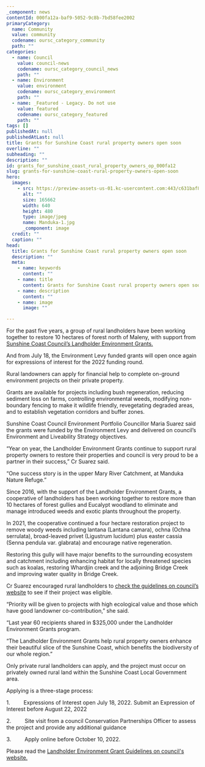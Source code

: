 ```yaml
---
_component: news
contentId: 000fa12a-baf9-5052-9c8b-7bd58fee2002
primaryCategory:
  name: Community
  value: community
  codename: oursc_category_community
  path: ""
categories:
  - name: Council
    value: council-news
    codename: oursc_category_council_news
    path: ""
  - name: Environment
    value: environment
    codename: oursc_category_environment
    path: ""
  - name: _Featured - Legacy. Do not use
    value: featured
    codename: oursc_category_featured
    path: ""
tags: []
publishedAt: null
publishedAtLast: null
title: Grants for Sunshine Coast rural property owners open soon
overline: ""
subheading: ""
description: ""
id: grants_for_sunshine_coast_rural_property_owners_op_000fa12
slug: grants-for-sunshine-coast-rural-property-owners-open-soon
hero:
  images:
    - src: https://preview-assets-us-01.kc-usercontent.com:443/c631baf8-1b46-001f-580c-d0001b68b4a8/68c7642b-f321-4c2b-9da4-ee15db1d8246/Manduka-1.jpg
      alt: ""
      size: 165662
      width: 640
      height: 480
      type: image/jpeg
      name: Manduka-1.jpg
      _component: image
  credit: ""
  caption: ""
head:
  title: Grants for Sunshine Coast rural property owners open soon
  description: ""
  meta:
    - name: keywords
      content: ""
    - name: title
      content: Grants for Sunshine Coast rural property owners open soon
    - name: description
      content: ""
    - name: image
      image: ""

---
```

For the past five years, a group of rural landholders have been working together to restore 10 hectares of forest north of Maleny, with support from [Sunshine Coast Council’s Landholder Environment Grants.](https://www.sunshinecoast.qld.gov.au/Living-and-Community/Grants-and-Funding/Grants-Programs/Environment-Levy-Grants/Landholder-Environment-Grants)


And from July 18, the Environment Levy funded grants will open once again for expressions of interest for the 2022 funding round.

Rural landowners can apply for financial help to complete on-ground environment projects on their private property.

Grants are available for projects including bush regeneration, reducing sediment loss on farms, controlling environmental weeds, modifying non-boundary fencing to make it wildlife friendly, revegetating degraded areas, and to establish vegetation corridors and buffer zones.

Sunshine Coast Council Environment Portfolio Councillor Maria Suarez said the grants were funded by the Environment Levy and delivered on council’s Environment and Liveability Strategy objectives.

“Year on year, the Landholder Environment Grants continue to support rural property owners to restore their properties and council is very proud to be a partner in their success,” Cr Suarez said.

“One success story is in the upper Mary River Catchment, at Manduka Nature Refuge.”

Since 2016, with the support of the Landholder Environment Grants, a cooperative of landholders has been working together to restore more than 10 hectares of forest gullies and Eucalypt woodland to eliminate and manage introduced weeds and exotic plants throughout the property.

In 2021, the cooperative continued a four hectare restoration project to remove woody weeds including lantana (Lantana camara), ochna (Ochna serrulata), broad-leaved privet (Ligustrum lucidum) plus easter cassia (Senna pendula var. glabrata) and encourage native regeneration.

Restoring this gully will have major benefits to the surrounding ecosystem and catchment including enhancing habitat for locally threatened species such as koalas, restoring Whardjin creek and the adjoining Bridge Creek and improving water quality in Bridge Creek.

Cr Suarez encouraged rural landholders to [check the guidelines on council’s website](https://www.sunshinecoast.qld.gov.au/Living-and-Community/Grants-and-Funding/Grants-Programs/Environment-Levy-Grants/Landholder-Environment-Grants)
&#x20;to see if their project was eligible.

“Priority will be given to projects with high ecological value and those which have good landowner co-contribution,” she said.

“Last year 60 recipients shared in $325,000 under the Landholder Environment Grants program.

“The Landholder Environment Grants help rural property owners enhance their beautiful slice of the Sunshine Coast, which benefits the biodiversity of our whole region.”

Only private rural landholders can apply, and the project must occur on privately owned rural land within the Sunshine Coast Local Government area.

Applying is a three-stage process:

1.         Expressions of Interest open July 18, 2022. Submit an Expression of Interest before August 22, 2022

2.         Site visit from a council Conservation Partnerships Officer to assess the project and provide any additional guidance

3.         Apply online before October 10, 2022.

Please read the [Landholder Environment Grant Guidelines on council's website.](https://www.sunshinecoast.qld.gov.au/Living-and-Community/Grants-and-Funding/Grants-Programs/Environment-Levy-Grants/Landholder-Environment-Grants)

